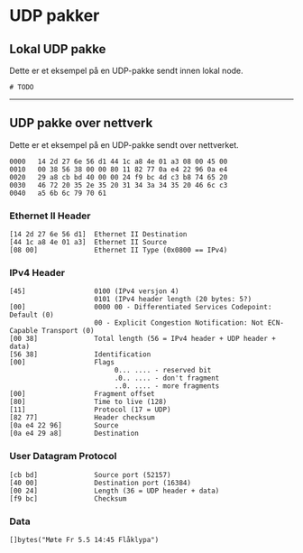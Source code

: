 # UDP pakker

## Lokal UDP pakke
Dette er et eksempel på en UDP-pakke sendt innen lokal node.
```
# TODO
```

---

## UDP pakke over nettverk
Dette er et eksempel på en UDP-pakke sendt over nettverket.

```
0000   14 2d 27 6e 56 d1 44 1c a8 4e 01 a3 08 00 45 00
0010   00 38 56 38 00 00 80 11 82 77 0a e4 22 96 0a e4
0020   29 a8 cb bd 40 00 00 24 f9 bc 4d c3 b8 74 65 20
0030   46 72 20 35 2e 35 20 31 34 3a 34 35 20 46 6c c3
0040   a5 6b 6c 79 70 61
```

### Ethernet II Header
```
[14 2d 27 6e 56 d1]  Ethernet II Destination
[44 1c a8 4e 01 a3]  Ethernet II Source
[08 00]              Ethernet II Type (0x0800 == IPv4)
```

### IPv4 Header
```
[45]                 0100 (IPv4 versjon 4)
                     0101 (IPv4 header length (20 bytes: 5?)
[00]                 0000 00 - Differentiated Services Codepoint: Default (0)
                     00 - Explicit Congestion Notification: Not ECN-Capable Transport (0)
[00 38]              Total length (56 = IPv4 header + UDP header + data)
[56 38]              Identification
[00]                 Flags
                          0... .... - reserved bit
                          .0.. .... - don't fragment
                          ..0. .... - more fragments
[00]                 Fragment offset
[80]                 Time to live (128)
[11]                 Protocol (17 = UDP)
[82 77]              Header checksum
[0a e4 22 96]        Source
[0a e4 29 a8]        Destination
```

### User Datagram Protocol

```
[cb bd]              Source port (52157)
[40 00]              Destination port (16384)
[00 24]              Length (36 = UDP header + data)
[f9 bc]              Checksum
```

### Data

`[]bytes("Møte Fr 5.5 14:45 Flåklypa")`
